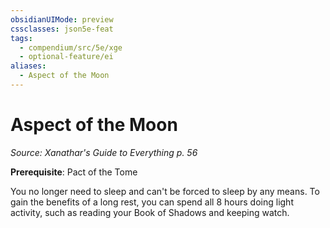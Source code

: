 ```yaml
---
obsidianUIMode: preview
cssclasses: json5e-feat
tags:
  - compendium/src/5e/xge
  - optional-feature/ei
aliases:
  - Aspect of the Moon
---
```

# Aspect of the Moon
*Source: Xanathar's Guide to Everything p. 56*  

**Prerequisite**: Pact of the Tome

You no longer need to sleep and can't be forced to sleep by any means. To gain the benefits of a long rest, you can spend all 8 hours doing light activity, such as reading your Book of Shadows and keeping watch.